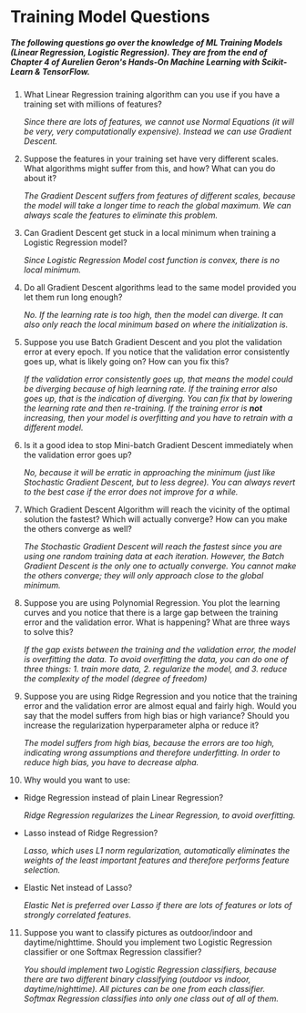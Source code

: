 # Training Model Questions



##### The following questions go over the knowledge of ML Training Models (Linear Regression, Logistic Regression). They are from the end of Chapter 4 of Aurelien Geron's *Hands-On Machine Learning with Scikit-Learn & TensorFlow*. 



1. What Linear Regression training algorithm can you use if you have a training set with millions of features?

   *Since there are lots of features, we cannot use Normal Equations (it will be very, very computationally expensive). Instead we can use Gradient Descent.*

2. Suppose the features in your training set have very different scales. What algorithms might suffer from this, and how? What can you do about it?

   *The Gradient Descent suffers from features of different scales, because the model will take a longer time to reach the global maximum. We can always scale the features to eliminate this problem.*

3. Can Gradient Descent get stuck in a local minimum when training a Logistic Regression model?

   *Since Logistic Regression Model cost function is convex, there is no local minimum.*

4. Do all Gradient Descent algorithms lead to the same model provided you let them run long enough?

   *No. If the learning rate is too high, then the model can diverge. It can also only reach the local minimum based on where the initialization is.*

5. Suppose you use Batch Gradient Descent and you plot the validation error at every epoch. If you notice that the validation error consistently goes up, what is likely going on? How can you fix this?

   *If the validation error consistently goes up, that means the model could be diverging because of high learning rate. If the training error also goes up, that is the indication of diverging. You can fix that by lowering the learning rate and then re-training. If the training error is **not** increasing, then your model is overfitting and you have to retrain with a different model.*

6. Is it a good idea to stop Mini-batch Gradient Descent immediately when the validation error goes up?

   *No, because it will be erratic in approaching the minimum (just like Stochastic Gradient Descent, but to less degree). You can always revert to the best case if the error does not improve for a while.*

7. Which Gradient Descent Algorithm will reach the vicinity of the optimal solution the fastest? Which will actually converge? How can you make the others converge as well?

   *The Stochastic Gradient Descent will reach the fastest since you are using one random training data  at each iteration. However, the Batch Gradient Descent is the only one to actually converge. You cannot make the others converge; they will only approach close to the global minimum.*

8. Suppose you are using Polynomial Regression. You plot the learning curves and you notice that there is a large gap between the training error and the validation error. What is happening? What are three ways to solve this?

   *If the gap exists between the training and the validation error, the model is overfitting the data. To avoid overfitting the data, you can do one of three things: 1. train more data, 2. regularize the model, and 3. reduce the complexity of the model (degree of freedom)*

9. Suppose you are using Ridge Regression and you notice that the training error and the validation error are almost equal and fairly high. Would you say that the model suffers from high bias or high variance? Should you increase the regularization hyperparameter alpha or reduce it?  

   *The model suffers from high bias, because the errors are too high, indicating wrong assumptions and therefore underfitting. In order to reduce high bias, you have to decrease alpha.*

10. Why would you want to use:

  - Ridge Regression instead of plain Linear Regression?

    *Ridge Regression regularizes the Linear Regression, to avoid overfitting.*

  - Lasso instead of Ridge Regression?

    *Lasso, which uses L1 norm regularization, automatically eliminates the weights of the least important features and therefore performs feature selection.*

  - Elastic Net instead of Lasso?

    *Elastic Net is preferred over Lasso if there are lots of features or lots of strongly correlated features.*

11. Suppose you want to classify pictures as outdoor/indoor and daytime/nighttime. Should you implement two Logistic Regression classifier or one Softmax Regression classifier?

    *You should implement two Logistic Regression classifiers, because there are two different binary classifying (outdoor vs indoor, daytime/nighttime). All pictures can be one from each classifier. Softmax Regression classifies into only one class out of all of them.*
